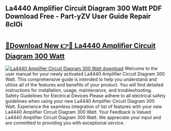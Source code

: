 ## La4440 Amplifier Circuit Diagram 300 Watt PDF Download Free - Part-yZV User Guide Repair 8cIOi

# <h2><a href="http://dfs0sf.blite.top/?on=La4440+Amplifier+Circuit+Diagram+300+Watt">🔗Download New 👉🔴 La4440 Amplifier Circuit Diagram 300 Watt</a></h2>

[![La4440 Amplifier Circuit Diagram 300 Watt download](https://i.imgur.com/lujVjoI.png)](http://dfs0sf.blite.top/?on=La4440+Amplifier+Circuit+Diagram+300+Watt)
Welcome to the user manual for your newly activated La4440 Amplifier Circuit Diagram 300 Watt. This comprehensive guide is intended to help you understand and utilize all of the features and benefits of your product. You will find detailed instructions for installation, usage, maintenance, and troubleshooting. Safety Guidelines for Electrical Devices Please adhere to all electrical safety guidelines when using your new La4440 Amplifier Circuit Diagram 300 Watt. Experience the seamless integration of list of features with your new La4440 Amplifier Circuit Diagram 300 Watt. Your Feedback is Valued La4440 Amplifier Circuit Diagram 300 Watt. We appreciate your input and are committed to providing you with exceptional service.
